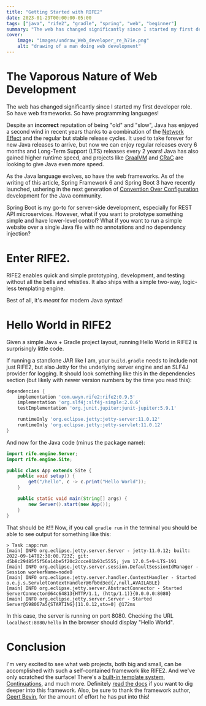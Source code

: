 ```yaml
---
title: "Getting Started with RIFE2"
date: 2023-01-29T00:00:00-05:00
tags: ["java", "rife2", "gradle", "spring", "web", "beginner"]
summary: "The web has changed significantly since I started my first developer role. So have web frameworks. So have programming languages!"
cover:
    image: "images/undraw_Web_developer_re_h7ie.png"
    alt: "drawing of a man doing web development"
---
```


# The Vaporous Nature of Web Development
The web has changed significantly since I started my first developer role. So have web frameworks. So have programming languages!

Despite an **incorrect** reputation of being "old" and "slow", Java has enjoyed a second wind in recent years thanks to a combination of the [Network Effect](https://en.wikipedia.org/wiki/Network_effect) and the regular but stable release cycles. It used to take forever for new Java releases to arrive, but now we can enjoy regular releases every 6 months and Long-Term Support (LTS) releases every 2 years! Java has also gained higher runtime speed, and projects like [GraalVM](https://www.graalvm.org/) and [CRaC](https://www.azul.com/blog/superfast-application-startup-java-on-crac/) are looking to give Java even more speed.

As the Java language evolves, so have the web frameworks. As of the writing of this article, Spring Framework 6 and Spring Boot 3 have recently launched, ushering in the next generation of [Convention Over Configuration](https://en.wikipedia.org/wiki/Convention_over_configuration) development for the Java community.

Spring Boot is my go-to for server-side development, especially for REST API microservices. However, what if you want to prototype something simple and have lower-level control? What if you want to run a simple website over a single Java file with no annotations and no dependency injection?

# Enter RIFE2.
RIFE2 enables quick and simple prototyping, development, and testing without all the bells and whistles. It also ships with a simple two-way, logic-less templating engine.

Best of all, it's *meant* for modern Java syntax!

# Hello World in RIFE2
Given a simple Java + Gradle project layout, running Hello World in RIFE2 is surprisingly little code.

If running a standlone JAR like I am, your `build.gradle` needs to include not just RIFE2, but also Jetty for the underlying server engine and an SLF4J provider for logging. It should look something like this in the dependencies section (but likely with newer version numbers by the time you read this):

```groovy
dependencies {
    implementation 'com.uwyn.rife2:rife2:0.9.5'
    implementation 'org.slf4j:slf4j-simple:2.0.6'
    testImplementation 'org.junit.jupiter:junit-jupiter:5.9.1'

    runtimeOnly 'org.eclipse.jetty:jetty-server:11.0.12'
    runtimeOnly 'org.eclipse.jetty:jetty-servlet:11.0.12'
}
```

And now for the Java code (minus the package name):

```java
import rife.engine.Server;
import rife.engine.Site;

public class App extends Site {
    public void setup() {
        get("/hello", c -> c.print("Hello World"));
    }

    public static void main(String[] args) {
        new Server().start(new App());
    }
}
```

That should be it!!! Now, if you call `gradle run` in the terminal you should be able to see output for something like this:

```
> Task :app:run
[main] INFO org.eclipse.jetty.server.Server - jetty-11.0.12; built: 2022-09-14T02:38:00.723Z; git: d5b8c29485f5f56a14be5f20c2ccce81b93c5555; jvm 17.0.5+9-LTS-191
[main] INFO org.eclipse.jetty.server.session.DefaultSessionIdManager - Session workerName=node0
[main] INFO org.eclipse.jetty.server.handler.ContextHandler - Started o.e.j.s.ServletContextHandler@6fb0d3ed{/,null,AVAILABLE}
[main] INFO org.eclipse.jetty.server.AbstractConnector - Started ServerConnector@64c64813{HTTP/1.1, (http/1.1)}{0.0.0.0:8080}
[main] INFO org.eclipse.jetty.server.Server - Started Server@598067a5{STARTING}[11.0.12,sto=0] @172ms
```

In this case, the server is running on port 8080. Checking the URL `localhost:8080/hello` in the browser should display "Hello World".

# Conclusion
I'm very excited to see what web projects, both big and small, can be accomplished with such a self-contained framework like RIFE2. And we've only scratched the surface! There's a [built-in template system](https://github.com/rife2/rife2/wiki/Bidirectional-Templates), [Continuations](https://github.com/rife2/rife2/wiki/Continuations), and much more. Definitely [read the docs](https://github.com/rife2/rife2/wiki/) if you want to dig deeper into this framework. Also, be sure to thank the framework author, [Geert Bevin](https://twitter.com/gbevin), for the amount of effort he has put into this!